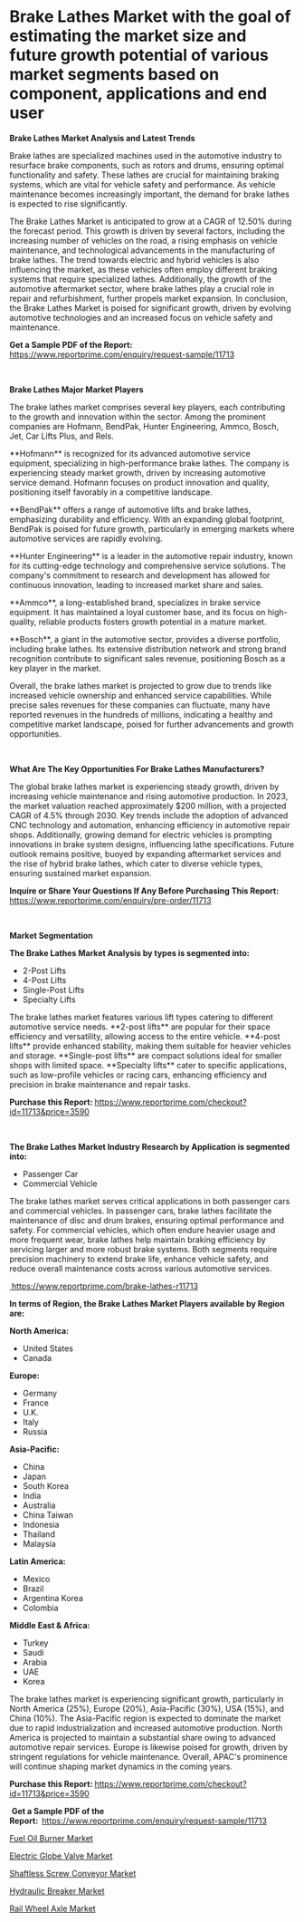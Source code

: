 <p><h1>Brake Lathes Market with the goal of estimating the market size and future growth potential of various market segments based on component, applications and end user</h1></p><p><strong>Brake Lathes Market Analysis and Latest Trends</strong></p>
<p><p>Brake lathes are specialized machines used in the automotive industry to resurface brake components, such as rotors and drums, ensuring optimal functionality and safety. These lathes are crucial for maintaining braking systems, which are vital for vehicle safety and performance. As vehicle maintenance becomes increasingly important, the demand for brake lathes is expected to rise significantly.</p><p>The Brake Lathes Market is anticipated to grow at a CAGR of 12.50% during the forecast period. This growth is driven by several factors, including the increasing number of vehicles on the road, a rising emphasis on vehicle maintenance, and technological advancements in the manufacturing of brake lathes. The trend towards electric and hybrid vehicles is also influencing the market, as these vehicles often employ different braking systems that require specialized lathes. Additionally, the growth of the automotive aftermarket sector, where brake lathes play a crucial role in repair and refurbishment, further propels market expansion. In conclusion, the Brake Lathes Market is poised for significant growth, driven by evolving automotive technologies and an increased focus on vehicle safety and maintenance.</p></p>
<p><strong>Get a Sample PDF of the Report:&nbsp;</strong> <a href="https://www.reportprime.com/enquiry/request-sample/11713?utm_campaign=2932&utm_medium=2&utm_source=Github&utm_content=ia&utm_term=17032025&utm_id=brake-lathes">https://www.reportprime.com/enquiry/request-sample/11713</a></p>
<p>&nbsp;</p>
<p><strong>Brake Lathes Major Market Players</strong></p>
<p><p>The brake lathes market comprises several key players, each contributing to the growth and innovation within the sector. Among the prominent companies are Hofmann, BendPak, Hunter Engineering, Ammco, Bosch, Jet, Car Lifts Plus, and Rels.</p><p>**Hofmann** is recognized for its advanced automotive service equipment, specializing in high-performance brake lathes. The company is experiencing steady market growth, driven by increasing automotive service demand. Hofmann focuses on product innovation and quality, positioning itself favorably in a competitive landscape.</p><p>**BendPak** offers a range of automotive lifts and brake lathes, emphasizing durability and efficiency. With an expanding global footprint, BendPak is poised for future growth, particularly in emerging markets where automotive services are rapidly evolving.</p><p>**Hunter Engineering** is a leader in the automotive repair industry, known for its cutting-edge technology and comprehensive service solutions. The company's commitment to research and development has allowed for continuous innovation, leading to increased market share and sales.</p><p>**Ammco**, a long-established brand, specializes in brake service equipment. It has maintained a loyal customer base, and its focus on high-quality, reliable products fosters growth potential in a mature market.</p><p>**Bosch**, a giant in the automotive sector, provides a diverse portfolio, including brake lathes. Its extensive distribution network and strong brand recognition contribute to significant sales revenue, positioning Bosch as a key player in the market.</p><p>Overall, the brake lathes market is projected to grow due to trends like increased vehicle ownership and enhanced service capabilities. While precise sales revenues for these companies can fluctuate, many have reported revenues in the hundreds of millions, indicating a healthy and competitive market landscape, poised for further advancements and growth opportunities.</p></p>
<p>&nbsp;</p>
<p><strong>What Are The Key Opportunities For Brake Lathes Manufacturers?</strong></p>
<p><p>The global brake lathes market is experiencing steady growth, driven by increasing vehicle maintenance and rising automotive production. In 2023, the market valuation reached approximately $200 million, with a projected CAGR of 4.5% through 2030. Key trends include the adoption of advanced CNC technology and automation, enhancing efficiency in automotive repair shops. Additionally, growing demand for electric vehicles is prompting innovations in brake system designs, influencing lathe specifications. Future outlook remains positive, buoyed by expanding aftermarket services and the rise of hybrid brake lathes, which cater to diverse vehicle types, ensuring sustained market expansion.</p></p>
<p><strong>Inquire or Share Your Questions If Any Before Purchasing This Report:</strong> <a href="https://www.reportprime.com/enquiry/pre-order/11713?utm_campaign=2932&utm_medium=2&utm_source=Github&utm_content=ia&utm_term=17032025&utm_id=brake-lathes">https://www.reportprime.com/enquiry/pre-order/11713</a></p>
<p>&nbsp;</p>
<p><strong>Market Segmentation</strong></p>
<p><strong>The Brake Lathes Market Analysis by types is segmented into:</strong></p>
<p><ul><li>2-Post Lifts</li><li>4-Post Lifts</li><li>Single-Post Lifts</li><li>Specialty Lifts</li></ul></p>
<p><p>The brake lathes market features various lift types catering to different automotive service needs. **2-post lifts** are popular for their space efficiency and versatility, allowing access to the entire vehicle. **4-post lifts** provide enhanced stability, making them suitable for heavier vehicles and storage. **Single-post lifts** are compact solutions ideal for smaller shops with limited space. **Specialty lifts** cater to specific applications, such as low-profile vehicles or racing cars, enhancing efficiency and precision in brake maintenance and repair tasks.</p></p>
<p><strong>Purchase this Report:&nbsp;</strong><a href="https://www.reportprime.com/checkout?id=11713&price=3590&utm_campaign=2932&utm_medium=2&utm_source=Github&utm_content=ia&utm_term=17032025&utm_id=brake-lathes">https://www.reportprime.com/checkout?id=11713&price=3590</a></p>
<p>&nbsp;</p>
<p><strong>The Brake Lathes Market Industry Research by Application is segmented into:</strong></p>
<p><ul><li>Passenger Car</li><li>Commercial Vehicle</li></ul></p>
<p><p>The brake lathes market serves critical applications in both passenger cars and commercial vehicles. In passenger cars, brake lathes facilitate the maintenance of disc and drum brakes, ensuring optimal performance and safety. For commercial vehicles, which often endure heavier usage and more frequent wear, brake lathes help maintain braking efficiency by servicing larger and more robust brake systems. Both segments require precision machinery to extend brake life, enhance vehicle safety, and reduce overall maintenance costs across various automotive services.</p></p>
<p><a href="https://www.reportprime.com/brake-lathes-r11713?utm_campaign=2932&utm_medium=2&utm_source=Github&utm_content=ia&utm_term=17032025&utm_id=brake-lathes">&nbsp;https://www.reportprime.com/brake-lathes-r11713</a></p>
<p><strong>In terms of Region, the Brake Lathes Market Players available by Region are:</strong></p>
<p>
    <p> <strong> North America: </strong>
        <ul>
            <li>United States</li>
            <li>Canada</li>
        </ul>
        </p> 
    <p> <strong> Europe: </strong>
        <ul>
            <li>Germany</li>
            <li>France</li>
            <li>U.K.</li>
            <li>Italy</li>
            <li>Russia</li>
        </ul>
        </p> 
    <p> <strong> Asia-Pacific: </strong>
        <ul>
            <li>China</li>
            <li>Japan</li>
            <li>South Korea</li>
            <li>India</li>
            <li>Australia</li>
            <li>China Taiwan</li>
            <li>Indonesia</li>
            <li>Thailand</li>
            <li>Malaysia</li>
        </ul>
        </p> 
    <p> <strong> Latin America: </strong>
        <ul>
            <li>Mexico</li>
            <li>Brazil</li>
            <li>Argentina Korea</li>
            <li>Colombia</li>
        </ul>
        </p> 
    <p> <strong> Middle East & Africa: </strong>
        <ul>
            <li>Turkey</li>
            <li>Saudi</li>
            <li>Arabia</li>
            <li>UAE</li>
            <li>Korea</li>
        </ul>
    </p>
    </p>
<p><p>The brake lathes market is experiencing significant growth, particularly in North America (25%), Europe (20%), Asia-Pacific (30%), USA (15%), and China (10%). The Asia-Pacific region is expected to dominate the market due to rapid industrialization and increased automotive production. North America is projected to maintain a substantial share owing to advanced automotive repair services. Europe is likewise poised for growth, driven by stringent regulations for vehicle maintenance. Overall, APAC's prominence will continue shaping market dynamics in the coming years.</p></p>
<p><strong>Purchase this Report: </strong><a href="https://www.reportprime.com/checkout?id=11713&price=3590&utm_campaign=2932&utm_medium=2&utm_source=Github&utm_content=ia&utm_term=17032025&utm_id=brake-lathes">https://www.reportprime.com/checkout?id=11713&price=3590</a></p>
<p>&nbsp;<strong>Get a Sample PDF of the Report:&nbsp;&nbsp;</strong><a href="https://www.reportprime.com/enquiry/request-sample/11713?utm_campaign=2932&utm_medium=2&utm_source=Github&utm_content=ia&utm_term=17032025&utm_id=brake-lathes">https://www.reportprime.com/enquiry/request-sample/11713</a></p>
<p><strong></strong></p>
<p><p><a href="https://www.linkedin.com/pulse/fuel-oil-burner-market-evolution-global-trends-regional-tiiwe?utm_campaign=2932&utm_medium=2&utm_source=Github&utm_content=ia&utm_term=17032025&utm_id=brake-lathes">Fuel Oil Burner Market</a></p><p><a href="https://www.linkedin.com/pulse/market-study-on48-cagr-forecast-from-2025-2032-offeringsignificant-42nse?utm_campaign=2932&utm_medium=2&utm_source=Github&utm_content=ia&utm_term=17032025&utm_id=brake-lathes">Electric Globe Valve Market</a></p><p><a href="https://www.linkedin.com/pulse/shaftless-screw-conveyor-market-outlook-2025-2032-trends-zznbe?utm_campaign=2932&utm_medium=2&utm_source=Github&utm_content=ia&utm_term=17032025&utm_id=brake-lathes">Shaftless Screw Conveyor Market</a></p><p><a href="https://www.linkedin.com/pulse/hydraulic-breaker-market-growth-outlook-projected-cagr-113-pg2ae?utm_campaign=2932&utm_medium=2&utm_source=Github&utm_content=ia&utm_term=17032025&utm_id=brake-lathes">Hydraulic Breaker Market</a></p><p><a href="https://www.linkedin.com/pulse/rail-wheel-axle-industry-analysis-market-size-growing-cagr-149-3lw6e?utm_campaign=2932&utm_medium=2&utm_source=Github&utm_content=ia&utm_term=17032025&utm_id=brake-lathes">Rail Wheel Axle Market</a></p></p>